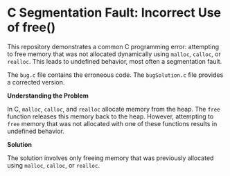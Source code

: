 # C Segmentation Fault: Incorrect Use of free()

This repository demonstrates a common C programming error: attempting to free memory that was not allocated dynamically using `malloc`, `calloc`, or `realloc`.  This leads to undefined behavior, most often a segmentation fault.

The `bug.c` file contains the erroneous code.  The `bugSolution.c` file provides a corrected version.

**Understanding the Problem**

In C, `malloc`, `calloc`, and `realloc` allocate memory from the heap.  The `free` function releases this memory back to the heap.  However, attempting to `free` memory that was not allocated with one of these functions results in undefined behavior.

**Solution**

The solution involves only freeing memory that was previously allocated using `malloc`, `calloc`, or `realloc`.